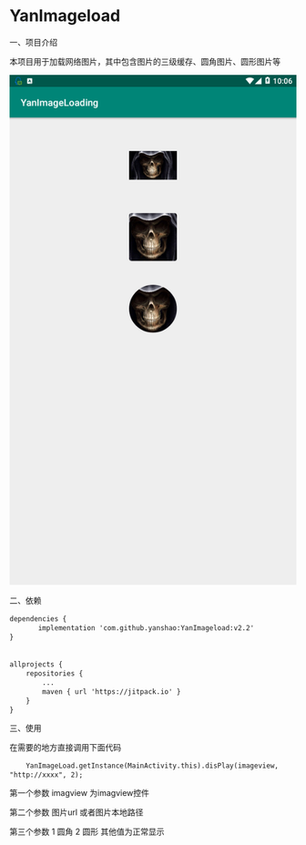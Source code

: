 # YanImageload
一、项目介绍

本项目用于加载网络图片，其中包含图片的三级缓存、圆角图片、圆形图片等

![Alt text](/img/效果图.png)

二、依赖
	
	dependencies {
	       implementation 'com.github.yanshao:YanImageload:v2.2'
	}
  
  
  	allprojects {
		repositories {
			...
			maven { url 'https://jitpack.io' }
		}
	}
  
 三、使用
 
 在需要的地方直接调用下面代码

		YanImageLoad.getInstance(MainActivity.this).disPlay(imageview, "http://xxxx", 2);


第一个参数  imagview  为imagview控件  

第二个参数 图片url 或者图片本地路径

第三个参数  1 圆角 2 圆形  其他值为正常显示
